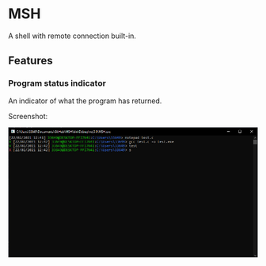 # MSH
A shell with remote connection built-in.

## Features
### Program status indicator
An indicator of what the program has returned.

Screenshot:

![Program status indicator default mode](docs/feature-psi-default.png)
